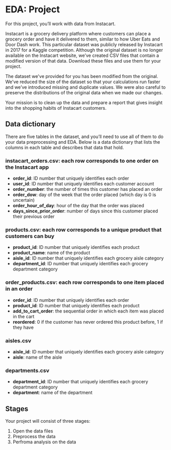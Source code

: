 # EDA: Project

For this project, you’ll work with data from Instacart.

Instacart is a grocery delivery platform where customers can place a grocery order and have it delivered to them, similar to how Uber Eats and Door Dash work. This particular dataset was publicly released by Instacart in 2017 for a Kaggle competition. Although the original dataset is no longer available on the Instacart website, we’ve created CSV files that contain a modified version of that data. Download these files and use them for your project.

The dataset we've provided for you has been modified from the original. We've reduced the size of the dataset so that your calculations run faster and we’ve introduced missing and duplicate values. We were also careful to preserve the distributions of the original data when we made our changes.

Your mission is to clean up the data and prepare a report that gives insight into the shopping habits of Instacart customers.

## Data dictionary
There are five tables in the dataset, and you’ll need to use all of them to do your data preprocessing and EDA. Below is a data dictionary that lists the columns in each table and describes that data that hold.

### instacart_orders.csv: each row corresponds to one order on the Instacart app

- **order_id**: ID number that uniquely identifies each order
- **user_id**: ID number that uniquely identifies each customer account
- **order_number**: the number of times this customer has placed an order
- **order_dow**: day of the week that the order placed (which day is 0 is uncertain)
- **order_hour_of_day**: hour of the day that the order was placed
- **days_since_prior_order**: number of days since this customer placed their previous order

### products.csv: each row corresponds to a unique product that customers can buy

- **product_id**: ID number that uniquely identifies each product
- **product_name**: name of the product
- **aisle_id**: ID number that uniquely identifies each grocery aisle category
- **department_id**: ID number that uniquely identifies each grocery department category

### order_products.csv: each row corresponds to one item placed in an order

- **order_id**: ID number that uniquely identifies each order
- **product_id**: ID number that uniquely identifies each product
- **add_to_cart_order**: the sequential order in which each item was placed in the cart
- **reordered**: 0 if the customer has never ordered this product before, 1 if they have

### aisles.csv

- **aisle_id**: ID number that uniquely identifies each grocery aisle category
- **aisle**: name of the aisle

### departments.csv

- **department_id**: ID number that uniquely identifies each grocery department category
- **department**: name of the department

## Stages
Your project will consist of three stages:
 1) Open the data files 
 2) Preprocess the data
 3) Perfroma analysis on the data
